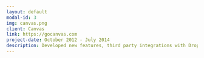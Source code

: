 ```yaml
---
layout: default
modal-id: 3
img: canvas.png
client: Canvas
link: https://gocanvas.com
project-date: October 2012 - July 2014
description: Developed new features, third party integrations with Dropbox, Box, Evernote, and others. Built out new API functionality and assisted in improving site security by introducing host based intrusion detection and conducting penetration tests.
---
```

